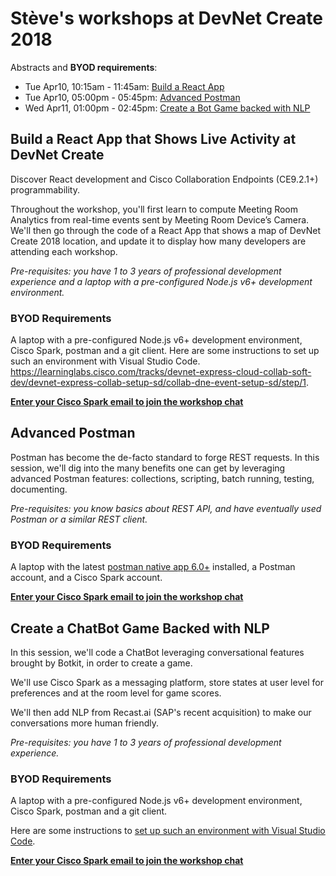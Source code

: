 # Stève's workshops at DevNet Create 2018

Abstracts and **BYOD requirements**:
- Tue Apr10, 10:15am - 11:45am: [Build a React App](#build-a-react-app-that-shows-live-activity-at-devnet-create) 
- Tue Apr10, 05:00pm - 05:45pm: [Advanced Postman](#advanced-postman) 
- Wed Apr11, 01:00pm - 02:45pm: [Create a Bot Game backed with NLP](#create-a-chatbot-game-backed-with-nlp)



## Build a React App that Shows Live Activity at DevNet Create

Discover React development and Cisco Collaboration Endpoints (CE9.2.1+) programmability.

Throughout the workshop, you'll first learn to compute Meeting Room Analytics from real-time events sent by Meeting Room Device’s Camera.
We'll then go through the code of a React App that shows a map of DevNet Create 2018 location, and update it to display how many developers are attending each workshop. 

_Pre-requisites: you have 1 to 3 years of professional development experience and a laptop with a pre-configured Node.js v6+ development environment._

### BYOD Requirements

A laptop with a pre-configured Node.js v6+ development environment, Cisco Spark, postman and a git client. 
Here are some instructions to set up such an environment with Visual Studio Code. https://learninglabs.cisco.com/tracks/devnet-express-cloud-collab-soft-dev/devnet-express-collab-setup-sd/collab-dne-event-setup-sd/step/1.

**[Enter your Cisco Spark email to join the workshop chat](https://eurl.io/#BJC1Z--jM)**



## Advanced Postman

Postman has become the de-facto standard to forge REST requests. In this session, we'll dig into the many benefits one can get by leveraging advanced Postman features: collections, scripting, batch running, testing, documenting.

_Pre-requisites: you know basics about REST API, and have eventually used Postman or a similar REST client._


### BYOD Requirements

A laptop with the latest [postman native app 6.0+](https://www.getpostman.com/apps) installed, a Postman account, and a Cisco Spark account. 

**[Enter your Cisco Spark email to join the workshop chat](https://eurl.io/#SJnnReboz)**



## Create a ChatBot Game Backed with NLP

In this session, we'll code a ChatBot leveraging conversational features brought by Botkit, in order to create a game.

We'll use Cisco Spark as a messaging platform, store states at user level for preferences and at the room level for game scores. 

We'll then add NLP from Recast.ai (SAP's recent acquisition) to make our conversations more human friendly.

_Pre-requisites: you have 1 to 3 years of professional development experience._


### BYOD Requirements

A laptop with a pre-configured Node.js v6+ development environment, Cisco Spark, postman and a git client. 

Here are some instructions to [set up such an environment with Visual Studio Code](https://learninglabs.cisco.com/tracks/devnet-express-cloud-collab-soft-dev/devnet-express-collab-setup-sd/collab-dne-event-setup-sd/step/1). 

**[Enter your Cisco Spark email to join the workshop chat](https://eurl.io/#H187WZZof)**
